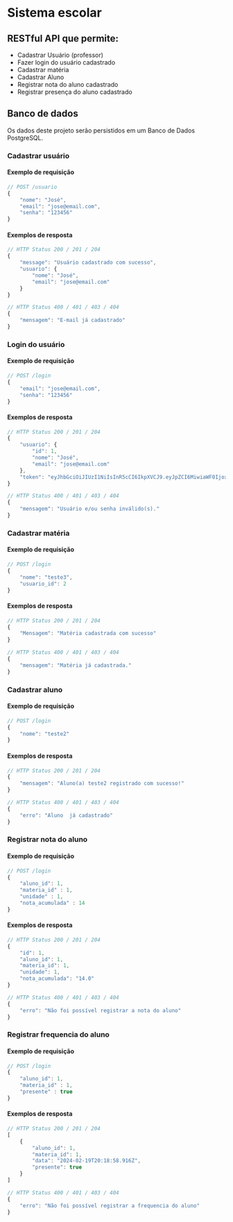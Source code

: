 # Sistema escolar


## RESTful API que permite:

- Cadastrar Usuário (professor)
- Fazer login do usuário cadastrado
- Cadastrar matéria
- Cadastrar Aluno
- Registrar nota do aluno cadastrado
- Registrar presença do aluno cadastrado

## **Banco de dados**

Os dados deste projeto serão persistidos em um Banco de Dados PostgreSQL.

### **Cadastrar usuário**

#### **Exemplo de requisição**

```javascript
// POST /usuario
{
    "nome": "José",
    "email": "jose@email.com",
    "senha": "123456"
}
```

#### **Exemplos de resposta**

```javascript
// HTTP Status 200 / 201 / 204
{
	"message": "Usuário cadastrado com sucesso",
	"usuario": {
		"nome": "José",
		"email": "jose@email.com"
	}
}
```

```javascript
// HTTP Status 400 / 401 / 403 / 404
{
    "mensagem": "E-mail já cadastrado"
}
```

### **Login do usuário**

#### **Exemplo de requisição**

```javascript
// POST /login
{
    "email": "jose@email.com",
    "senha": "123456"
}
```

#### **Exemplos de resposta**

```javascript
// HTTP Status 200 / 201 / 204
{
    "usuario": {
        "id": 1,
        "nome": "José",
        "email": "jose@email.com"
    },
    "token": "eyJhbGciOiJIUzI1NiIsInR5cCI6IkpXVCJ9.eyJpZCI6MiwiaWF0IjoxNjIzMjQ5NjIxLCJleHAiOjE2MjMyNzg0MjF9.KLR9t7m_JQJfpuRv9_8H2-XJ92TSjKhGPxJXVfX6wBI"
}
```

```javascript
// HTTP Status 400 / 401 / 403 / 404
{
    "mensagem": "Usuário e/ou senha inválido(s)."
}
```

### **Cadastrar matéria**

#### **Exemplo de requisição**

```javascript
// POST /login
{
	"nome": "teste3",
	"usuario_id": 2
}
```

#### **Exemplos de resposta**

```javascript
// HTTP Status 200 / 201 / 204
{
	"Mensagem": "Matéria cadastrada com sucesso"
}
```

```javascript
// HTTP Status 400 / 401 / 403 / 404
{
    "mensagem": "Matéria já cadastrada."
}
```

### **Cadastrar aluno**

#### **Exemplo de requisição**

```javascript
// POST /login
{
	"nome": "teste2"
}
```

#### **Exemplos de resposta**

```javascript
// HTTP Status 200 / 201 / 204
{
	"mensagem": "Aluno(a) teste2 registrado com sucesso!"
}
```

```javascript
// HTTP Status 400 / 401 / 403 / 404
{
	"erro": "Aluno  já cadastrado"
}
```

### **Registrar nota do aluno**

#### **Exemplo de requisição**

```javascript
// POST /login
{
	"aluno_id": 1,
	"materia_id" : 1,
	"unidade" : 1,
	"nota_acumulada" : 14
}
```

#### **Exemplos de resposta**

```javascript
// HTTP Status 200 / 201 / 204
{
	"id": 1,
	"aluno_id": 1,
	"materia_id": 1,
	"unidade": 1,
	"nota_acumulada": "14.0"
}
```

```javascript
// HTTP Status 400 / 401 / 403 / 404
{
	"erro": "Não foi possível registrar a nota do aluno"
}
```

### **Registrar frequencia do aluno**

#### **Exemplo de requisição**

```javascript
// POST /login
{
	"aluno_id": 1,
	"materia_id" : 1,
	"presente" : true
}
```

#### **Exemplos de resposta**

```javascript
// HTTP Status 200 / 201 / 204
[
	{
		"aluno_id": 1,
		"materia_id": 1,
		"data": "2024-02-19T20:18:58.916Z",
		"presente": true
	}
]
```

```javascript
// HTTP Status 400 / 401 / 403 / 404
{
	"erro": "Não foi possível registrar a frequencia do aluno"
}
```